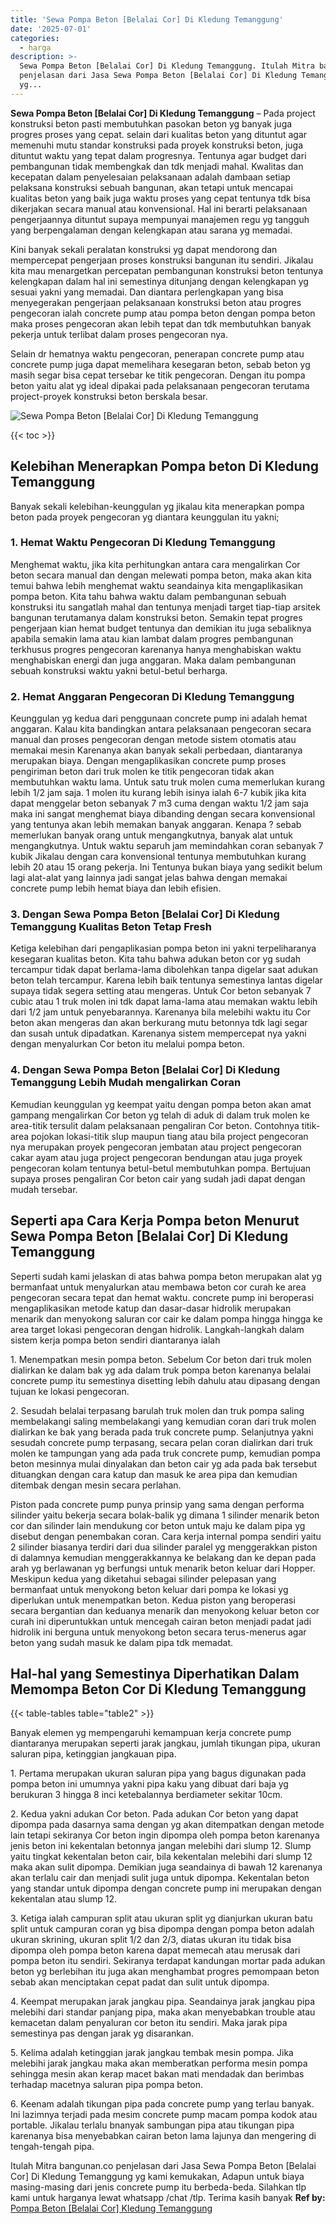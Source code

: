 ```yaml
---
title: 'Sewa Pompa Beton [Belalai Cor] Di Kledung Temanggung'
date: '2025-07-01'
categories:
  - harga
description: >-
  Sewa Pompa Beton [Belalai Cor] Di Kledung Temanggung. Itulah Mitra bangunan.co
  penjelasan dari Jasa Sewa Pompa Beton [Belalai Cor] Di Kledung Temanggung
  yg...
---
```


**Sewa Pompa Beton \[Belalai Cor\] Di Kledung Temanggung** – Pada project konstruksi beton pasti membutuhkan pasokan beton yg banyak juga progres proses yang cepat. selain dari kualitas beton yang dituntut agar memenuhi mutu standar konstruksi pada proyek konstruksi beton, juga dituntut waktu yang tepat dalam progresnya. Tentunya agar budget dari pembangunan tidak membengkak dan tdk menjadi mahal. Kwalitas dan kecepatan dalam penyelesaian pelaksanaan adalah dambaan setiap pelaksana konstruksi sebuah bangunan, akan tetapi untuk mencapai kualitas beton yang baik juga waktu proses yang cepat tentunya tdk bisa dikerjakan secara manual atau konvensional. Hal ini berarti pelaksanaan pengerjaannya dituntut supaya mempunyai manajemen regu yg tangguh yang berpengalaman dengan kelengkapan atau sarana yg memadai.

Kini banyak sekali peralatan konstruksi yg dapat mendorong dan mempercepat pengerjaan proses konstruksi bangunan itu sendiri. Jikalau kita mau menargetkan percepatan pembangunan konstruksi beton tentunya kelengkapan dalam hal ini semestinya ditunjang dengan kelengkapan yg sesuai yakni yang memadai. Dan diantara perlengkapan yang bisa menyegerakan pengerjaan pelaksanaan konstruksi beton atau progres pengecoran ialah concrete pump atau pompa beton dengan pompa beton maka proses pengecoran akan lebih tepat dan tdk membutuhkan banyak pekerja untuk terlibat dalam proses pengecoran nya.

Selain dr hematnya waktu pengecoran, penerapan concrete pump atau concrete pump juga dapat memelihara kesegaran beton, sebab beton yg masih segar bisa cepat tersebar ke titik pengecoran. Dengan itu pompa beton yaitu alat yg ideal dipakai pada pelaksanaan pengecoran terutama project-proyek konstruksi beton berskala besar.

![Sewa Pompa Beton [Belalai Cor] Di Kledung Temanggung](/images/sewa-concrete-pump-36.png)

{{< toc >}}

## Kelebihan Menerapkan Pompa beton Di Kledung Temanggung

Banyak sekali kelebihan-keunggulan yg jikalau kita menerapkan pompa beton pada proyek pengecoran yg diantara keunggulan itu yakni;

### 1\. Hemat Waktu Pengecoran Di Kledung Temanggung

Menghemat waktu, jika kita perhitungkan antara cara mengalirkan Cor beton secara manual dan dengan melewati pompa beton, maka akan kita temui bahwa lebih menghemat waktu seandainya kita mengaplikasikan pompa beton. Kita tahu bahwa waktu dalam pembangunan sebuah konstruksi itu sangatlah mahal dan tentunya menjadi target tiap-tiap arsitek bangunan terutamanya dalam konstruksi beton. Semakin tepat progres pengerjaan kian hemat budget tentunya dan demikian itu juga sebaliknya apabila semakin lama atau kian lambat dalam progres pembangunan terkhusus progres pengecoran karenanya hanya menghabiskan waktu menghabiskan energi dan juga anggaran. Maka dalam pembangunan sebuah konstruksi waktu yakni betul-betul berharga.

### 2\. Hemat Anggaran Pengecoran Di Kledung Temanggung

Keunggulan yg kedua dari penggunaan concrete pump ini adalah hemat anggaran. Kalau kita bandingkan antara pelaksanaan pengecoran secara manual dan proses pengecoran dengan metode sistem otomatis atau memakai mesin Karenanya akan banyak sekali perbedaan, diantaranya merupakan biaya. Dengan mengaplikasikan concrete pump proses pengiriman beton dari truk molen ke titik pengecoran tidak akan membutuhkan waktu lama. Untuk satu truk molen cuma memerlukan kurang lebih 1/2 jam saja. 1 molen itu kurang lebih isinya ialah 6-7 kubik jika kita dapat menggelar beton sebanyak 7 m3 cuma dengan waktu 1/2 jam saja maka ini sangat menghemat biaya dibanding dengan secara konvensional yang tentunya akan lebih memakan banyak anggaran. Kenapa ? sebab memerlukan banyak orang untuk mengangkutnya, banyak alat untuk mengangkutnya. Untuk waktu separuh jam memindahkan coran sebanyak 7 kubik Jikalau dengan cara konvensional tentunya membutuhkan kurang lebih 20 atau 15 orang pekerja. Ini Tentunya bukan biaya yang sedikit belum lagi alat-alat yang lainnya jadi sangat jelas bahwa dengan memakai concrete pump lebih hemat biaya dan lebih efisien.

### 3\. Dengan Sewa Pompa Beton \[Belalai Cor\] Di Kledung Temanggung Kualitas Beton Tetap Fresh

Ketiga kelebihan dari pengaplikasian pompa beton ini yakni terpeliharanya kesegaran kualitas beton. Kita tahu bahwa adukan beton cor yg sudah tercampur tidak dapat berlama-lama dibolehkan tanpa digelar saat adukan beton telah tercampur. Karena lebih baik tentunya semestinya lantas digelar supaya tidak segera setting atau mengeras. Untuk Cor beton sebanyak 7 cubic atau 1 truk molen ini tdk dapat lama-lama atau memakan waktu lebih dari 1/2 jam untuk penyebarannya. Karenanya bila melebihi waktu itu Cor beton akan mengeras dan akan berkurang mutu betonnya tdk lagi segar dan susah untuk dipadatkan. Karenanya sistem mempercepat nya yakni dengan menyalurkan Cor beton itu melalui pompa beton.

### 4\. Dengan Sewa Pompa Beton \[Belalai Cor\] Di Kledung Temanggung Lebih Mudah mengalirkan Coran

Kemudian keunggulan yg keempat yaitu dengan pompa beton akan amat gampang mengalirkan Cor beton yg telah di aduk di dalam truk molen ke area-titik tersulit dalam pelaksanaan pengaliran Cor beton. Contohnya titik-area pojokan lokasi-titik slup maupun tiang atau bila project pengecoran nya merupakan proyek pengecoran jembatan atau project pengecoran cakar ayam atau juga project pengecoran bendungan atau juga proyek pengecoran kolam tentunya betul-betul membutuhkan pompa. Bertujuan supaya proses pengaliran Cor beton cair yang sudah jadi dapat dengan mudah tersebar.

## Seperti apa Cara Kerja Pompa beton Menurut Sewa Pompa Beton \[Belalai Cor\] Di Kledung Temanggung

Seperti sudah kami jelaskan di atas bahwa pompa beton merupakan alat yg bermanfaat untuk menyalurkan atau membawa beton cor curah ke area pengecoran secara tepat dan hemat waktu. concrete pump ini beroperasi mengaplikasikan metode katup dan dasar-dasar hidrolik merupakan menarik dan menyokong saluran cor cair ke dalam pompa hingga hingga ke area target lokasi pengecoran dengan hidrolik. Langkah-langkah dalam sistem kerja pompa beton sendiri diantaranya ialah

1\. Menempatkan mesin pompa beton. Sebelum Cor beton dari truk molen dialirkan ke dalam bak yg ada dalam truk pompa beton karenanya belalai concrete pump itu semestinya disetting lebih dahulu atau dipasang dengan tujuan ke lokasi pengecoran.

2\. Sesudah belalai terpasang barulah truk molen dan truk pompa saling membelakangi saling membelakangi yang kemudian coran dari truk molen dialirkan ke bak yang berada pada truk concrete pump. Selanjutnya yakni sesudah concrete pump terpasang, secara pelan coran dialirkan dari truk molen ke tampungan yang ada pada truk concrete pump, kemudian pompa beton mesinnya mulai dinyalakan dan beton cair yg ada pada bak tersebut dituangkan dengan cara katup dan masuk ke area pipa dan kemudian ditembak dengan mesin secara perlahan.

Piston pada concrete pump punya prinsip yang sama dengan performa silinder yaitu bekerja secara bolak-balik yg dimana 1 silinder menarik beton cor dan silinder lain mendukung cor beton untuk maju ke dalam pipa yg disebut dengan penembakan coran. Cara kerja internal pompa sendiri yaitu 2 silinder biasanya terdiri dari dua silinder paralel yg menggerakkan piston di dalamnya kemudian menggerakkannya ke belakang dan ke depan pada arah yg berlawanan yg berfungsi untuk menarik beton keluar dari Hopper. Meskipun kedua yang diketahui sebagai silinder pelepasan yang bermanfaat untuk menyokong beton keluar dari pompa ke lokasi yg diperlukan untuk menempatkan beton. Kedua piston yang beroperasi secara bergantian dan keduanya menarik dan menyokong keluar beton cor curah ini diperuntukkan untuk mencegah cairan beton menjadi padat jadi hidrolik ini berguna untuk menyokong beton secara terus-menerus agar beton yang sudah masuk ke dalam pipa tdk memadat.

## Hal-hal yang Semestinya Diperhatikan Dalam Memompa Beton Cor Di Kledung Temanggung

{{< table-tables table="table2" >}}

Banyak elemen yg mempengaruhi kemampuan kerja concrete pump diantaranya merupakan seperti jarak jangkau, jumlah tikungan pipa, ukuran saluran pipa, ketinggian jangkauan pipa.

1\. Pertama merupakan ukuran saluran pipa yang bagus digunakan pada pompa beton ini umumnya yakni pipa kaku yang dibuat dari baja yg berukuran 3 hingga 8 inci ketebalannya berdiameter sekitar 10cm.

2\. Kedua yakni adukan Cor beton. Pada adukan Cor beton yang dapat dipompa pada dasarnya sama dengan yg akan ditempatkan dengan metode lain tetapi sekiranya Cor beton ingin dipompa oleh pompa beton karenanya jenis beton ini kekentalan betonnya jangan melebihi dari slump 12. Slump yaitu tingkat kekentalan beton cair, bila kekentalan melebihi dari slump 12 maka akan sulit dipompa. Demikian juga seandainya di bawah 12 karenanya akan terlalu cair dan menjadi sulit juga untuk dipompa. Kekentalan beton yang standar untuk dipompa dengan concrete pump ini merupakan dengan kekentalan atau slump 12.

3\. Ketiga ialah campuran split atau ukuran split yg dianjurkan ukuran batu split untuk campuran coran yg bisa dipompa dengan pompa beton adalah ukuran skrining, ukuran split 1/2 dan 2/3, diatas ukuran itu tidak bisa dipompa oleh pompa beton karena dapat memecah atau merusak dari pompa beton itu sendiri. Sekiranya terdapat kandungan mortar pada adukan beton yg berlebihan itu juga akan menghambat progres pemompaan beton sebab akan menciptakan cepat padat dan sulit untuk dipompa.

4\. Keempat merupakan jarak jangkau pipa. Seandainya jarak jangkau pipa melebihi dari standar panjang pipa, maka akan menyebabkan trouble atau kemacetan dalam penyaluran cor beton itu sendiri. Maka jarak pipa semestinya pas dengan jarak yg disarankan.

5\. Kelima adalah ketinggian jarak jangkau tembak mesin pompa. Jika melebihi jarak jangkau maka akan memberatkan performa mesin pompa sehingga mesin akan kerap macet bakan mati mendadak dan berimbas terhadap macetnya saluran pipa pompa beton.

6\. Keenam adalah tikungan pipa pada concrete pump yang terlau banyak. Ini lazimnya terjadi pada mesim concrete pump macam pompa kodok atau portable. Jikalau terlalu bnanyak sambungan pipa atau tikungan pipa karenanya bisa menyebabkan cairan beton lama lajunya dan mengering di tengah-tengah pipa.

Itulah Mitra bangunan.co penjelasan dari Jasa Sewa Pompa Beton \[Belalai Cor\] Di Kledung Temanggung yg kami kemukakan, Adapun untuk biaya masing-masing dari jenis concrete pump itu berbeda-beda. Silahkan tlp kami untuk harganya lewat whatsapp /chat /tlp. Terima kasih banyak
**Ref by:** [Pompa Beton [Belalai Cor] Kledung Temanggung](https://id.wikipedia.org/wiki/Pompa)
